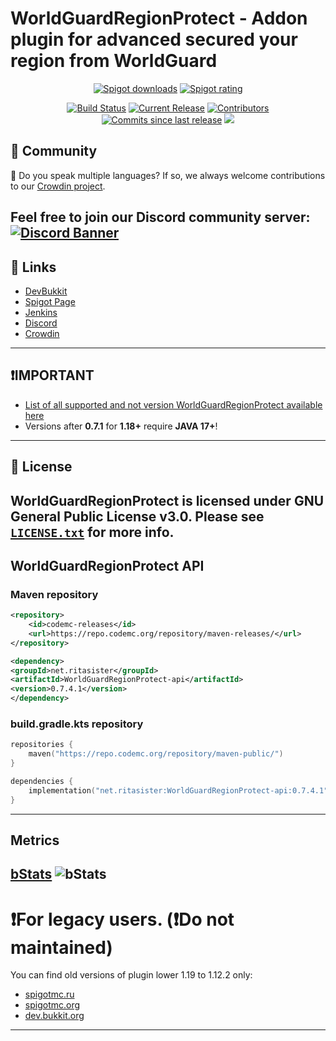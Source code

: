 # WorldGuardRegionProtect - Addon plugin for advanced secured your region from WorldGuard
<p align="center">
<a href="https://www.spigotmc.org/resources/81321/"><img src="https://img.shields.io/spiget/downloads/81321?label=Spigot%20downloads" alt="Spigot downloads"></a>
<a href="https://www.spigotmc.org/resources/81321/"><img src="https://img.shields.io/spiget/rating/81321?label=Spigot%20rating" alt="Spigot rating"></a>
</p>
<p align="center">
<a href="https://ci.codemc.io/job/rsteamcore/job/WorldGuardRegionProtect/"><img src="https://ci.codemc.io/job/rsteamcore/job/WorldGuardRegionProtect/badge/icon" alt="Build Status"></a>
<a href="https://github.com/RSTeamCore/WorldGuardRegionProtect/releases"><img src="https://img.shields.io/github/release/RSTeamCore/WorldGuardRegionProtect.svg" alt="Current Release"></a>
<a href="https://github.com/RSTeamCore/WorldGuardRegionProtect/graphs/contributors"><img src="https://img.shields.io/github/contributors/RitaSister/WorldGuardRegionProtect.svg" alt="Contributors"></a>
<a href="https://github.com/RSTeamCore/WorldGuardRegionProtect/commits/master"><img src="https://img.shields.io/github/commits-since/RitaSister/WorldGuardRegionProtect/latest.svg" alt="Commits since last release"></a>
<a title="Crowdin" target="_blank" href="https://crowdin.com/project/worldguardregionprotect"><img src="https://badges.crowdin.net/worldguardregionprotect/localized.svg"></a>

## 🌈 Community
🚩 Do you speak multiple languages? If so, we always welcome contributions to
our [Crowdin project](https://crowdin.com/project/worldguardregionprotect).

Feel free to join our Discord community server:
[![Discord Banner](https://discord.com/api/guilds/918677001479540787/widget.png?style=banner2)](https://discord.com/invite/kvqvA3GTVF)
---

## 🔗 Links
- [DevBukkit](https://dev.bukkit.org/projects/worldguardregionprotect)
- [Spigot Page](https://www.spigotmc.org/resources/81321/)
- [Jenkins](https://ci.codemc.io/job/RSTeamCore/job/WorldGuardRegionProtect/)
- [Discord](https://discord.com/invite/kvqvA3GTVF)
- [Crowdin](https://crowdin.com/project/worldguardregionprotect)
---

## ❗IMPORTANT
- [List of all supported and not version WorldGuardRegionProtect available here](https://github.com/RSTeamCore/WorldGuardRegionProtect/blob/dev/SECURITY.md)
- Versions after **0.7.1** for **1.18+** require **JAVA 17+**!
---

## 📜 License
**WorldGuardRegionProtect** is licensed under GNU General Public License v3.0. 
Please see [`LICENSE.txt`](https://github.com/RSTeamCore/WorldGuardRegionProtect/blob/dev/LICENSE.txt) for more info.
---

## WorldGuardRegionProtect API

### Maven repository

```xml
<repository>
    <id>codemc-releases</id>
    <url>https://repo.codemc.org/repository/maven-releases/</url>
</repository>
```

```xml
<dependency>
<groupId>net.ritasister</groupId>
<artifactId>WorldGuardRegionProtect-api</artifactId>
<version>0.7.4.1</version>
</dependency>
```

### build.gradle.kts repository

```kotlin
repositories {
    maven("https://repo.codemc.org/repository/maven-public/")
}

dependencies {
    implementation("net.ritasister:WorldGuardRegionProtect-api:0.7.4.1")
}
```
---

## Metrics
[bStats](https://bstats.org/plugin/bukkit/WorldGuardRegionProtect/12975)
<img alt="bStats" src="https://bstats.org/signatures/bukkit/WorldGuardRegionProtect.svg"/>
---

# ❗For legacy users. (❗Do not maintained)

You can find old versions of plugin lower 1.19 to 1.12.2 only:

- [spigotmc.ru](https://spigotmc.ru/resources/518/)
- [spigotmc.org](https://www.spigotmc.org/resources/81333/)
- [dev.bukkit.org](https://dev.bukkit.org/projects/worldguardregionprotect/files)
---
